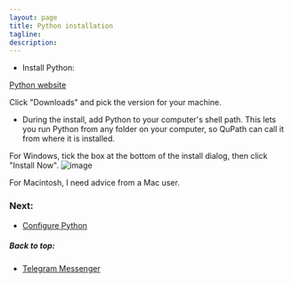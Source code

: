 ```yaml
---
layout: page
title: Python installation
tagline:
description: 
---
```


- Install Python:

[Python website](https://www.python.org/)

Click "Downloads" and pick the version for your machine.

- During the install, add Python to your computer's shell path.  This lets you run Python from any folder on your computer, so QuPath can call it from where it is installed.

For Windows, tick the box at the bottom of the install dialog, then click "Install Now".
![image](https://user-images.githubusercontent.com/27331078/128935145-e50d56e7-f801-4b25-bfe6-0064e8476853.png)

For Macintosh, I need advice from a Mac user.

### Next: 
- [Configure Python](python_config.html)

##### Back to top:
- [Telegram Messenger](telegram.html)
